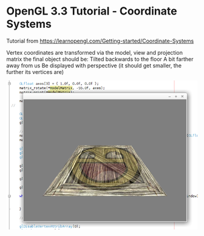 # OpenGL 3.3 Tutorial - Coordinate Systems

Tutorial from https://learnopengl.com/Getting-started/Coordinate-Systems

Vertex coordinates are transformed via the model, view and projection matrix the final object should be:
    Tilted backwards to the floor
    A bit farther away from us
    Be displayed with perspective (it should get smaller, the further its vertices are)

![alt text](https://github.com/tapin13/openGL-3-3-examples/blob/master/tutorial60_coordinate_systems/Screenshot.png)

